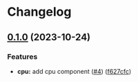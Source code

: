 # Changelog

## [0.1.0](https://github.com/freddiehaddad/swaybar/compare/v0.0.1...v0.1.0) (2023-10-24)


### Features

* **cpu:** add cpu component ([#4](https://github.com/freddiehaddad/swaybar/issues/4)) ([f627cfc](https://github.com/freddiehaddad/swaybar/commit/f627cfcb23a8df0c85b77c60d6924b85a3acc6e0))

